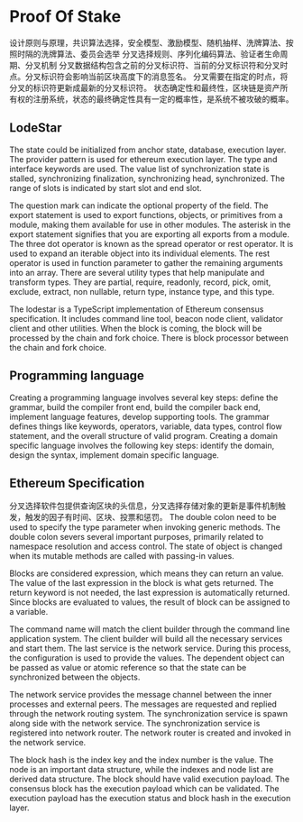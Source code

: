 # Proof Of Stake

设计原则与原理，共识算法选择，安全模型、激励模型、随机抽样、洗牌算法、按照时隔的洗牌算法、委员会选举 分叉选择规则、序列化编码算法、验证者生命周期、分叉机制 分叉数据结构包含之前的分叉标识符、当前的分叉标识符和分叉时点。分叉标识符会影响当前区块高度下的消息签名。 分叉需要在指定的时点，将分叉的标识符更新成最新的分叉标识符。 状态确定性和最终性，区块链是资产所有权的注册系统，状态的最终确定性具有一定的概率性，是系统不被攻破的概率。

## LodeStar

The state could be initialized from anchor state, database, execution layer. The provider pattern is used for ethereum execution layer. The type and interface keywords are used. The value list of synchronization state is stalled, synchronizing finalization, synchronizing head, synchronized. The range of slots is indicated by start slot and end slot. 

The question mark can indicate the optional property of the field. The export statement is used to export functions, objects, or primitives from a module, making them available for use in other modules. The asterisk in the export statement signifies that you are exporting all exports from a module.  The three dot operator is known as the spread operator or rest operator. It is used to expand an iterable object into its individual elements. The rest operator is used in function parameter to gather the remaining arguments into an array. There are several utility types that help manipulate and transform types. They are partial, require, readonly, record, pick, omit, exclude, extract, non nullable, return type, instance type, and this type.

The lodestar is a TypeScript implementation of Ethereum consensus specification. It includes command line tool, beacon node client, validator client and other utilities. When the block is coming, the block will be processed by the chain and fork choice. There is block processor between the chain and fork choice.

## Programming language

Creating a programming language involves several key steps: define the grammar, build the compiler front end, build the compiler back end, implement language features, develop supporting tools. The grammar defines things like keywords, operators, variable, data types, control flow statement,  and the overall structure of valid program. Creating a domain specific language involves the following key steps: identify the domain, design the syntax, implement domain specific language. 

## Ethereum Specification

分叉选择软件包提供查询区块的头信息，分叉选择存储对象的更新是事件机制触发，触发的因子有时间、区块、投票和惩罚。 The double colon need to be used to specify the type parameter when invoking generic methods. The double colon severs several important purposes, primarily related to namespace resolution and access control. The state of object is changed when its mutable methods are called with passing-in values. 

Blocks are considered expression, which means they can return an value. The value of the last expression in the block is what gets returned. The return keyword is not needed, the last expression is automatically returned. Since blocks are evaluated to values, the result of block can be assigned to a variable. 

The command name will match the client builder through the command line application system. The client builder will build all the necessary services and start them. The last service is the network service. During this process, the configuration is used to provide the values. The dependent object can be passed as value or atomic reference so that the state can be synchronized between the objects. 

The network service provides the message channel between the inner processes and external peers. The messages are requested and replied through the network routing system. The synchronization service is spawn along side with the network service. The synchronization service is registered into network router. The network router is created and invoked in the network service.

The block hash is the index key and the index number is the value. The node is an important data structure, while the indexes and node list are derived data structure. The block should have valid execution payload. The consensus block has the execution payload which can be validated. The execution payload has the execution status and block hash in the execution layer.


